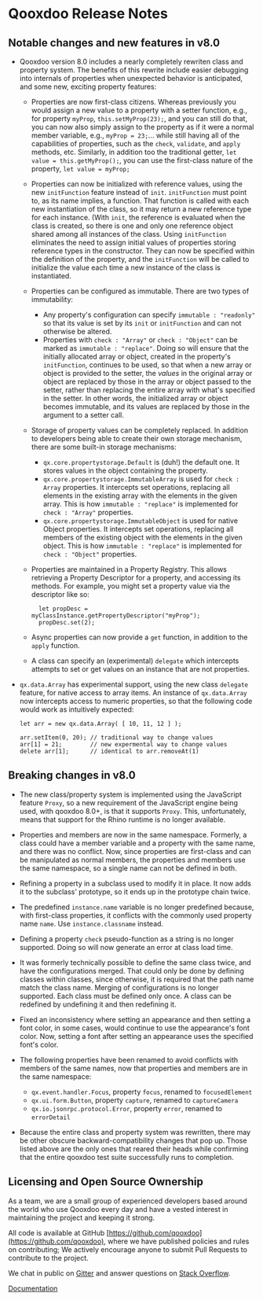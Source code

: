 # Qooxdoo Release Notes

## Notable changes and new features in v8.0
- Qooxdoo version 8.0 includes a nearly completely rewriten class and
  property system. The benefits of this rewrite include easier
  debugging into internals of properties when unexpected behavior is
  anticipated, and some new, exciting property features:

  - Properties are now first-class citizens. Whereas previously you
    would assign a new value to a property with a setter function,
    e.g., for property `myProp`, `this.setMyProp(23);`, and you can
    still do that, you can now also simply assign to the property as
    if it were a normal member variable, e.g., `myProp = 23;`... while
    still having all of the capabilities of properties, such as the
    `check`, `validate`, and `apply` methods, etc. Similarly, in
    addition too the traditional getter, `let value =
    this.getMyProp();`, you can use the first-class nature of the
    property, `let value = myProp;`

  - Properties can now be initialized with reference values, using the
    new `initFunction` feature instead of `init`. `initFunction` must
    point to, as its name implies, a function. That function is called
    with each new instantiation of the class, so it may return a new
    reference type for each instance. (With `init`, the reference is
    evaluated when the class is created, so there is one and only one
    reference object shared among all instances of the class. Using
    `initFunction` eliminates the need to assign initial values of
    properties storing reference types in the constructor. They can
    now be specified within the definition of the property, and the
    `initFunction` will be called to initialize the value each time a
    new instance of the class is instantiated.

  - Properties can be configured as immutable. There are two types of
    immutability:
    - Any property's configuration can specify `immutable :
      "readonly"` so that its value is set by its `init` or
      `initFunction` and can not otherwise be altered.
    - Properties with `check : "Array"` or `check : "Object"` can be
      marked as `immutable : "replace"`. Doing so will ensure that the
      initially allocated array or object, created in the property's
      `initFunction`, continues to be used, so that when a new array
      or object is provided to the setter, the *values* in the
      original array or object are replaced by those in the array or
      object passed to the setter, rather than replacing the entire
      array with what's specified in the setter. In other words, the
      initialized array or object becomes immutable, and its values
      are replaced by those in the argument to a setter call.

  - Storage of property values can be completely replaced. In addition
    to developers being able to create their own storage mechanism,
    there are some built-in storage mechanisms:
    - `qx.core.propertystorage.Default` is (duh!) the default one. It
      stores values in the object containing the property.
    - `qx.core.propertystorage.ImmutableArray` is used for `check :
      Array` properties. It intercepts set operations, replacing all
      elements in the existing array with the elements in the given
      array. This is how `immutable : "replace"` is implemented for
      `check : "Array"` properties.
    - `qx.core.propertystorage.ImmutableObject` is used for native
      Object properties. It intercepts set operations, replacing all
      members of the existing object with the elements in the given
      object. This is how `immutable : "replace"` is implemented for
      `check : "Object"` properties.

  - Properties are maintained in a Property Registry. This allows
    retrieving a Property Descriptor for a property, and accessing its
    methods. For example, you might set a property value via the
    descriptor like so:
   
    ```
      let propDesc = myClassInstance.getPropertyDescriptor("myProp");
      propDesc.set(2);
    ```
    
  - Async properties can now provide a `get` function, in addition to
    the `apply` function.

  - A class can specify an (experimental) `delegate` which intercepts
    attempts to set or get values on an instance that are not
    properties.

- `qx.data.Array` has experimental support, using the new class
  `delegate` feature, for native access to array items. An instance of
  `qx.data.Array` now intercepts access to numeric properties, so that
  the following code would work as intuitively expected:

    ```
    let arr = new qx.data.Array( [ 10, 11, 12 ] );
    
    arr.setItem(0, 20); // traditional way to change values
    arr[1] = 21;        // new expermental way to change values
    delete arr[1];      // identical to arr.removeAt(1)
    ```

## Breaking changes in v8.0

- The new class/property system is implemented using the JavaScript
  feature `Proxy`, so a new requirement of the JavaScript engine being
  used, with qooxdoo 8.0+, is that it supports `Proxy`. This,
  unfortunately, means that support for the Rhino runtime is no longer
  available.

- Properties and members are now in the same namespace. Formerly, a
  class could have a member variable and a property with the same
  name, and there was no conflict. Now, since properties are
  first-class and can be manipulated as normal members, the properties
  and members use the same namespace, so a single name can not be
  defined in both.
  
- Refining a property in a subclass used to modify it in place. It now
  adds it to the subclass' prototype, so it ends up in the prototype
  chain twice.
  
- The predefined `instance.name` variable is no longer predefined
  because, with first-class properties, it conflicts with the commonly
  used property name `name`. Use `instance.classname` instead.
  
- Defining a property `check` pseudo-function as a string is no longer
  supported. Doing so will now generate an error at class load time.

- It was formerly technically possible to define the same class twice,
  and have the configurations merged. That could only be done by
  defining classes within classes, since otherwise, it is required
  that the path name match the class name. Merging of configurations
  is no longer supported. Each class must be defined only once. A
  class can be redefined by undefining it and then redefining it.

- Fixed an inconsistency where setting an appearance and then setting
  a font color, in some cases, would continue to use the appearance's
  font color. Now, setting a font after setting an appearance uses the
  specified font's color.
  
- The following properties have been renamed to avoid conflicts with
  members of the same names, now that properties and members are in
  the same namespace:
  - `qx.event.handler.Focus`, property `focus`, renamed to `focusedElement`
  - `qx.ui.form.Button`, property `capture`, renamed to `captureCamera`
  - `qx.io.jsonrpc.protocol.Error`, property `error`, renamed to `errorDetail`

- Because the entire class and property system was rewritten, there
  may be other obscure backward-compatibility changes that pop up.
  Those listed above are the only ones that reared their heads while
  confirming that the entire qooxdoo test suite successfully runs to
  completion.

## Licensing and Open Source Ownership

As a team, we are a small group of experienced developers based around the world who use
Qooxdoo every day and have a vested interest in maintaining the project and keeping it strong.

All code is available at GitHub [https://github.com/qooxdoo](https://github.com/qooxdoo),
where we have published policies and rules on contributing; We actively encourage anyone to
submit Pull Requests to contribute to the project.

We chat in public on [Gitter](https://gitter.im/qooxdoo/qooxdoo) and answer questions
on [Stack Overflow](https://stackoverflow.com/questions/tagged/qooxdoo).

[Documentation](https://qooxdoo.org/documentation/#/development/contribute)


